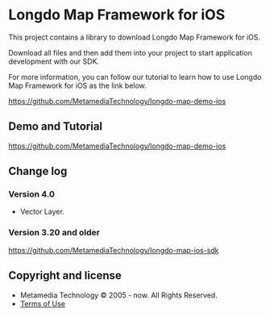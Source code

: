# Longdo Map Framework for iOS
This project contains a library to download Longdo Map Framework for iOS.

Download all files and then add them into your project to start application development with our SDK.

For more information, you can follow our tutorial to learn how to use Longdo Map Framework for iOS as the link below.

https://github.com/MetamediaTechnology/longdo-map-demo-ios

## Demo and Tutorial
https://github.com/MetamediaTechnology/longdo-map-demo-ios

## Change log

### Version 4.0
* Vector Layer.

### Version 3.20 and older
https://github.com/MetamediaTechnology/longdo-map-ios-sdk

## Copyright and license
  * Metamedia Technology © 2005 - now. All Rights Reserved.
  * [Terms of Use](LICENSE.md)

